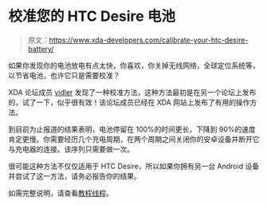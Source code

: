 # 校准您的 HTC Desire 电池

> 原文：<https://www.xda-developers.com/calibrate-your-htc-desire-battery/>

如果你发现你的电池放电有点太快，你喜欢，你关掉无线网络，全球定位系统等，以节省电池，也许它只是需要校准？

XDA 论坛成员 [vidler](http://forum.xda-developers.com/member.php?u=2734775) 发现了一种校准方法，这种方法最初是在另一个论坛上发布的，试了一下，似乎很有效！该论坛成员已经在 XDA 网站上发布了有用的操作方法。

到目前为止报道的结果表明，电池停留在 100%的时间更长，下降到 90%的速度肯定更慢。你需要经历几个充电周期，在两个周期之间关闭你的安卓设备并断开它与充电器的连接。该序列只需要做一次。

很可能这种方法不仅仅适用于 HTC Desire，所以如果你拥有另一台 Android 设备并尝试了这一方法，请务必报告你的结果。

如需完整说明，请查看[教程线程](http://forum.xda-developers.com/showthread.php?t=755903)。
